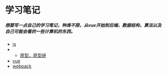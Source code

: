 # 学习笔记
##### 想要写一点自己的学习笔记，种类不限，从vue开始到后端，数据结构，算法以及自己可能会看的一些计算机的东西。
- [js](https://github.com/qibing147147/learning-notes/tree/master/js)
- - [原型，原型链](https://github.com/qibing147147/learning-notes/tree/master/js/原型，原型链)
- [vue](https://github.com/qibing147147/learning-notes/tree/master/vue)
- [webpack](https://github.com/qibing147147/learning-notes/tree/master/webpack)